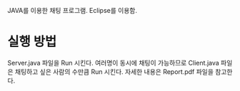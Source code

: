 JAVA를 이용한 채팅 프로그램. Eclipse를 이용함.
# 실행 방법
Server.java 파일을 Run 시킨다. 
여러명이 동시에 채팅이 가능하므로 Client.java 파일은 채팅하고 싶은 사람의 수만큼 Run 시킨다.
자세한 내용은 Report.pdf 파일을 참고한다.
